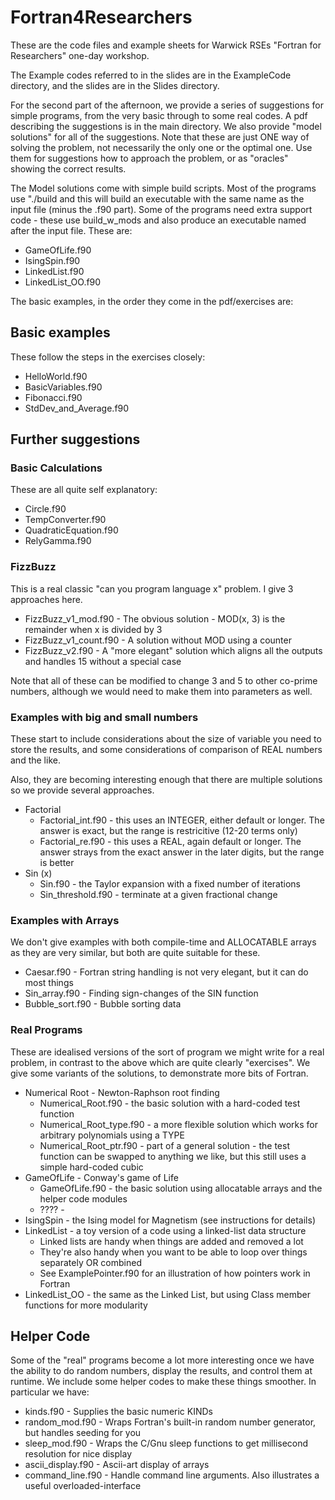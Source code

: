 # Fortran4Researchers

These are the code files and example sheets for Warwick RSEs "Fortran for Researchers"
one-day workshop.

The Example codes referred to in the slides are in the ExampleCode directory, and the slides are in the Slides directory.


For the second part of the afternoon, we provide a series of suggestions for simple programs, from
the very basic through to some real codes. A pdf describing the suggestions is in the main directory.
We also provide "model solutions" for all of the suggestions. Note that these are just ONE way of
solving the problem, not necessarily the only one or the optimal one. Use them for suggestions how
to approach the problem, or as "oracles" showing the correct results.



The Model solutions come with simple build scripts. Most of the programs use "./build <name of f90 file>
and this will build an executable with the same name as the input file (minus the .f90 part). Some of the
programs need extra support code - these use build\_w\_mods and also produce an executable named
after the input file. These are:

* GameOfLife.f90
* IsingSpin.f90
* LinkedList.f90
* LinkedList\_OO.f90

The basic examples, in the order they come in the pdf/exercises are:

## Basic examples
These follow the steps in the exercises closely:

* HelloWorld.f90
* BasicVariables.f90
* Fibonacci.f90
* StdDev\_and\_Average.f90

## Further suggestions

### Basic Calculations
These are all quite self explanatory:

* Circle.f90
* TempConverter.f90
* QuadraticEquation.f90
* RelyGamma.f90

### FizzBuzz
This is a real classic "can you program language x" problem. I give 3 approaches here.

* FizzBuzz\_v1\_mod.f90 - The obvious solution - MOD(x, 3) is the remainder when x is divided by 3
* FizzBuzz\_v1\_count.f90 - A solution without MOD using a counter
* FizzBuzz\_v2.f90 - A "more elegant" solution which aligns all the outputs and handles 15 without a special case

Note that all of these can be modified to change 3 and 5 to other co-prime numbers, although we would need to make them into parameters as well.

### Examples with big and small numbers
These start to include considerations about the size of variable
you need to store the results, and some considerations of comparison
of REAL numbers and the like.

Also, they are becoming interesting enough that there are multiple solutions
so we provide several approaches.

* Factorial
    * Factorial\_int.f90 - this uses an INTEGER, either default or longer. The answer is exact, but the range is restricitive (12-20 terms only)
    * Factorial\_re.f90 - this uses a REAL, again default or longer. The answer strays from the exact answer in the later digits, but the range is better
* Sin (x)
    * Sin.f90 - the Taylor expansion with a fixed number of iterations
    * Sin\_threshold.f90 - terminate at a given fractional change


### Examples with Arrays
We don't give examples with both compile-time and ALLOCATABLE arrays
as they are very similar, but both are quite suitable for these.

* Caesar.f90 - Fortran string handling is not very elegant, but it can do most things
* Sin\_array.f90 - Finding sign-changes of the SIN function
* Bubble\_sort.f90 - Bubble sorting data

### Real Programs
These are idealised versions of the sort of program we might write for a real problem, in
contrast to the above which are quite clearly "exercises". We give some variants of
the solutions, to demonstrate more bits of Fortran.

* Numerical Root - Newton-Raphson root finding
    * Numerical\_Root.f90 - the basic solution with a hard-coded test function
    * Numerical\_Root\_type.f90 - a more flexible solution which works for arbitrary polynomials using a TYPE
    * Numerical\_Root\_ptr.f90 - part of a general solution - the test function can be swapped to anything we like, but this still uses a simple hard-coded cubic
* GameOfLife - Conway's game of Life
    * GameOfLife.f90 - the basic solution using allocatable arrays and the helper code modules
    * ???? - 
* IsingSpin - the Ising model for Magnetism (see instructions for details)
* LinkedList - a toy version of a code using a linked-list data structure
    * Linked lists are handy when things are added and removed a lot
    * They're also handy when you want to be able to loop over things separately OR combined
    * See ExamplePointer.f90 for an illustration of how pointers work in Fortran
* LinkedList\_OO - the same as the Linked List, but using Class member functions for more modularity

## Helper Code

Some of the "real" programs become a lot more interesting once we have the ability to do
random numbers, display the results, and control them at runtime. We include some helper
codes to make these things smoother. In particular we have:

* kinds.f90 - Supplies the basic numeric KINDs
* random\_mod.f90 - Wraps Fortran's built-in random number generator, but handles seeding for you
* sleep\_mod.f90 - Wraps the C/Gnu sleep functions to get millisecond resolution for nice display
* ascii\_display.f90 - Ascii-art display of arrays
* command\_line.f90 - Handle command line arguments. Also illustrates a useful overloaded-interface

